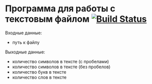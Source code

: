 Программа для работы с текстовым файлом [![Build Status](https://travis-ci.org/Kvonker/seo_analys_text.svg?branch=master)](https://travis-ci.org/Kvonker/seo_analys_text)
======================================

Входные данные:
* путь к файлу

Выходные данные:
* количество символов в тексте (с пробелами)
* количество символов в тексте (без пробелов)
* количество букв в тексте
* количество слов в тексте
